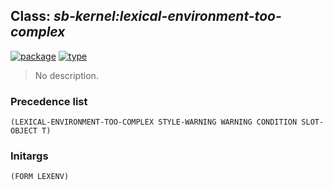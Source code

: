 ## Class: ***sb-kernel:lexical-environment-too-complex***
[![package](https://img.shields.io/badge/Package-SB--KERNEL-5f9ea0.svg?style=social&colorA=999999)](../) [![type](https://img.shields.io/badge/Type-Class-5f9ea0.svg?style=social&colorA=999999)](../#class) 

> No description.

### Precedence list
```
(LEXICAL-ENVIRONMENT-TOO-COMPLEX STYLE-WARNING WARNING CONDITION SLOT-OBJECT T)
```
### Initargs
```
(FORM LEXENV)
```
